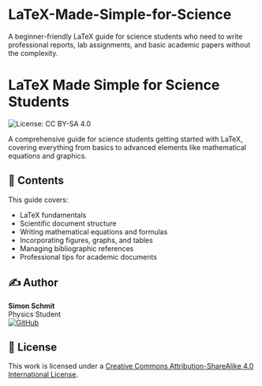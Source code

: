 # LaTeX-Made-Simple-for-Science
A beginner-friendly LaTeX guide for science students who need to write professional reports, lab assignments, and basic academic papers without the complexity.


# LaTeX Made Simple for Science Students
![License: CC BY-SA 4.0](https://img.shields.io/badge/License-CC_BY--SA_4.0-lightgrey.svg)

A comprehensive guide for science students getting started with LaTeX, covering everything from basics to advanced elements like mathematical equations and graphics.


## 📖 Contents

This guide covers:
- LaTeX fundamentals
- Scientific document structure
- Writing mathematical equations and formulas
- Incorporating figures, graphs, and tables
- Managing bibliographic references
- Professional tips for academic documents


## ✍️ Author

**Simon Schmit**  
Physics Student  
[![GitHub](https://img.shields.io/badge/GitHub-Profile-blue)](https://github.com/simon-sct139)

## 📜 License

This work is licensed under a [Creative Commons Attribution-ShareAlike 4.0 International License](LICENSE).


